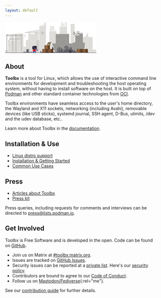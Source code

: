 ```yaml
---
layout: default
---
```


<picture class="full pixels">
    <source srcset="assets/toolbx-dark.gif" media="(prefers-color-scheme: dark)">
    <img src="assets/toolbx.gif">
</picture>

## About

**Toolbx** is a tool for Linux, which allows the use of interactive command line environments for development and troubleshooting the host operating system, without having to install software on the host. It is built on top of [Podman](https://podman.io/) and other standard container technologies from [OCI](https://opencontainers.org/).

Toolbx environments have seamless access to the user's home directory, the Wayland and X11 sockets, networking (including Avahi), removable devices (like USB sticks), systemd journal, SSH agent, D-Bus, ulimits, /dev and the udev database, etc..

Learn more about Toolbx in the [documentation](manual).


## Installation & Use

* [Linux distro support](distros)
* [Installation & Getting Started](install)
* [Common Use Cases](use)

## Press
* [Articles about Toolbx](articles)
* [Press kit](/assets/logo/toolbx-logo.zip)

Press queries, including requests for comments and interviews can be directed to [press@lists.podman.io](mailto:press@lists.podman.io).


## Get Involved
Toolbx is Free Software and is developed in the open. Code can be found on [GitHub](https://github.com/containers/toolbox).

  * Join us on Matrix at [#toolbx:matrix.org](https://matrix.to/#/#toolbx:matrix.org).
  * Issues are tracked on [GitHub Issues](https://github.com/containers/toolbox/issues).
  * Security issues can be reported at a [private list](mailto:security@lists.podman.io). Here's our [security policy](https://github.com/containers/common/blob/main/SECURITY.md).
  * Contributors are bound to agree to our [Code of Conduct](https://github.com/containers/common/blob/main/CODE-OF-CONDUCT.md).
  * Follow us on [Mastodon/Fediverse](https://floss.social/@containertoolbx){:rel="me"}.

See our [contribution guide](https://github.com/containers/toolbox/blob/main/CONTRIBUTING.md) for further details.
